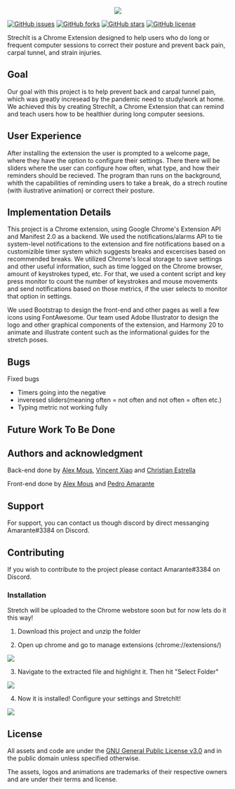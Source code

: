 <p align="center">
    <img src="https://github.com/UWB-Hacks-From-Home-Project/StretchIt/blob/fb6015c5b14907941ac46cac9bb7f49a40c9870a/assets/logo%20without%20background.png">
</p>

[![GitHub issues](https://img.shields.io/github/issues/UWB-Hacks-From-Home-Project/Project)](https://github.com/UWB-Hacks-From-Home-Project/Project/issues) [![GitHub forks](https://img.shields.io/github/forks/UWB-Hacks-From-Home-Project/Project)](https://github.com/UWB-Hacks-From-Home-Project/Project/network) [![GitHub stars](https://img.shields.io/github/stars/UWB-Hacks-From-Home-Project/Project)](https://github.com/UWB-Hacks-From-Home-Project/Project/stargazers) [![GitHub license](https://img.shields.io/github/license/UWB-Hacks-From-Home-Project/Project)](https://github.com/UWB-Hacks-From-Home-Project/Project/blob/main/COPYING) 


StrechIt is a Chrome Extension designed to help users who do long or frequent computer sessions to correct their posture and prevent back pain, carpal tunnel, and strain injuries.

## Goal
Our goal with this project is to help prevent back and carpal tunnel pain, which was greatly incresead by the pandemic need to study/work at home. We achieved this by creating StrechIt, a Chrome Extension that can remind and teach users how to be healthier during long computer seesions. 

## User Experience
After installing the extension the user is prompted to a welcome page, where they have the option to configure their settings. There there will be sliders where the user can configure how often, what type, and how their reminders should be recieved. The program than runs on the background, whith the capabilities of reminding users to take a break, do a strech routine (with ilustrative animation) or correct their posture.

## Implementation Details
This project is a Chrome extension, using Google Chrome's Extension API and Manifest 2.0 as a backend. We used the notifications/alarms API to tie system-level notifications to the extension and fire notifications based on a customizible timer system which suggests breaks and excercises based on recommended breaks. We utilized Chrome's local storage to save settings and other useful information, such as time logged on the Chrome browser, amount of keystrokes typed, etc. For that, we used a content script and key press monitor to count the number of keystrokes and mouse movements and send notifications based on those metrics, if the user selects to monitor that option in settings. 

We used Bootstrap to design the front-end and other pages as well a few icons using FontAwesome. Our team used Adobe Illustrator to design the logo and other graphical components of the extension, and Harmony 20 to animate and illustrate content such as the informational guides for the stretch poses. 

## Bugs
Fixed bugs
- Timers going into the negative
- inveresed sliders(meaning often = not often and not often = often etc.)
- Typing metric not working fully

## Future Work To Be Done

## Authors and acknowledgment
Back-end done by [Alex Mous](https://github.com/alex-mous), [Vincent Xiao](https://github.com/vvv317) and [Christian Estrella](https://github.com/lil206chris)

Front-end done by [Alex Mous](https://github.com/alex-mous) and [Pedro Amarante](https://github.com/pedrodeoliamarante) 

## Support
For support, you can contact us though discord by direct messanging Amarante#3384 on Discord.

## Contributing

If you wish to contribute to the project please contact Amarante#3384 on Discord.

### Installation
Stretch will be uploaded to the Chrome webstore soon but for now lets do it this way!

1. Download this project and unzip the folder


2. Open up chrome and go to manage extensions (chrome://extensions/)
<p>
    <img src="https://github.com/UWB-Hacks-From-Home-Project/StretchIt/blob/main/assets/Setup1.png">
</p>

3. Navigate to the extracted file and highlight it. Then hit "Select Folder"
<p>
    <img src="https://github.com/UWB-Hacks-From-Home-Project/StretchIt/blob/main/assets/Setup2.png">
</p>

4. Now it is installed! Configure your settings and StretchIt!
<p>
    <img src="https://github.com/UWB-Hacks-From-Home-Project/StretchIt/blob/main/assets/welcomescreen.png">
</p>

## License 

All assets and code are under the [GNU General Public License v3.0](https://github.com/UWB-Hacks-From-Home-Project/Project/blob/main/COPYING) and in the public domain unless specified otherwise.

The assets, logos and animations are trademarks of their respective owners and are under their terms and license.